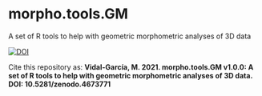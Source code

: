 # morpho.tools.GM
A set of R tools to help with geometric morphometric analyses of 3D data

[![DOI](https://zenodo.org/badge/208165248.svg)](https://zenodo.org/badge/latestdoi/208165248)

Cite this repository as: **Vidal-García, M. 2021. morpho.tools.GM v1.0.0: A set of R tools to help with geometric morphometric analyses of 3D data.  DOI: 10.5281/zenodo.4673771**

